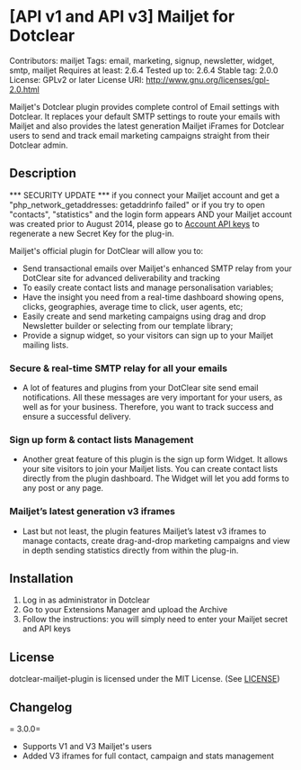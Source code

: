 # [API v1 and API v3] Mailjet for Dotclear

Contributors: mailjet
Tags: email, marketing, signup, newsletter, widget, smtp, mailjet
Requires at least: 2.6.4
Tested up to: 2.6.4
Stable tag: 2.0.0
License: GPLv2 or later
License URI: http://www.gnu.org/licenses/gpl-2.0.html

Mailjet's Dotclear plugin provides complete control of Email settings with Dotclear. It replaces your default SMTP settings to route your emails with Mailjet and also provides the latest generation Mailjet iFrames for Dotclear users to send and track email marketing campaigns straight from their Dotclear admin.


## Description

*** SECURITY UPDATE *** if you connect your Mailjet account and get a "php_network_getaddresses: getaddrinfo failed" or if you try to open "contacts", "statistics" and the login form appears AND your Mailjet account was created prior to August 2014, please go to [Account API keys](https://www.mailjet.com/account/api_keys) to regenerate a new Secret Key for the plug-in.

Mailjet's official plugin for DotClear will allow you to:

* Send transactional emails over Mailjet's enhanced SMTP relay from your DotClear site for advanced deliverability and tracking
* To easily create contact lists and manage personalisation variables;
* Have the insight you need from a real-time dashboard showing opens, clicks, geographies, average time to click, user agents, etc;
* Easily create and send marketing campaigns using drag and drop Newsletter builder or selecting from our template library;
* Provide a signup widget, so your visitors can sign up to your Mailjet mailing lists.

### Secure & real-time SMTP relay for all your emails
- A lot of features and plugins from your DotClear site send email notifications. All these messages are very important for your users, as well as for your business. Therefore, you want to track success and ensure a successful delivery.

### Sign up form & contact lists Management
-  Another great feature of this plugin is the sign up form Widget. It allows your site visitors to join your Mailjet lists. You can create contact lists directly from the plugin dashboard. The Widget will let you add forms to any post or any page.

### Mailjet’s latest generation v3 iframes
-  Last but not least, the plugin features Mailjet’s latest v3 iframes to manage contacts, create drag-and-drop marketing campaigns and view in depth sending statistics directly from within the plug-in.


## Installation

1. Log in as administrator in Dotclear
2. Go to your Extensions Manager and upload the Archive
3. Follow the instructions: you will simply need to enter your Mailjet secret and API keys


## License

dotclear-mailjet-plugin is licensed under the MIT License. (See [LICENSE](LICENSE.md))


## Changelog

= 3.0.0=
* Supports V1 and V3 Mailjet's users
* Added V3 iframes for full contact, campaign and stats management

